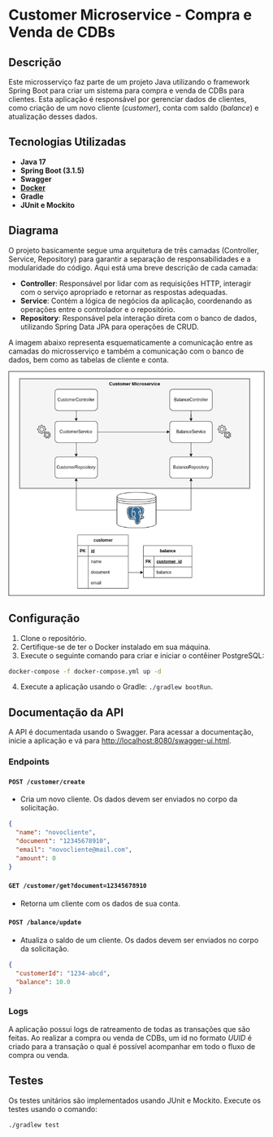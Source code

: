 # Customer Microservice - Compra e Venda de CDBs

## Descrição

Este microsserviço faz parte de um projeto Java utilizando o framework Spring Boot para criar um sistema para compra e
venda de CDBs para clientes.
Esta aplicação é responsável por gerenciar dados de clientes, como criação de um novo cliente (_customer_), conta com
saldo (_balance_) e atualização desses dados.

## Tecnologias Utilizadas

- **Java 17**
- **Spring Boot (3.1.5)**
- **Swagger**
- **[Docker](https://docs.docker.com/desktop/)**
- **Gradle**
- **JUnit e Mockito**

## Diagrama

O projeto basicamente segue uma arquitetura de três camadas (Controller, Service, Repository) para garantir a separação
de responsabilidades e a modularidade do código. Aqui está uma breve descrição de cada camada:

- **Controller**: Responsável por lidar com as requisições HTTP, interagir com o serviço apropriado e retornar as
  respostas adequadas.
- **Service**: Contém a lógica de negócios da aplicação, coordenando as operações entre o controlador e o repositório.
- **Repository**: Responsável pela interação direta com o banco de dados, utilizando Spring Data JPA para operações de
  CRUD.

A imagem abaixo representa esquematicamente a comunicação entre as camadas do microsserviço e também a comunicação com o
banco de dados, bem como as tabelas de cliente e conta.

![Diagrama de comunicação da aplicação](./images/CDB-customer.png)

## Configuração

1. Clone o repositório.
2. Certifique-se de ter o Docker instalado em sua máquina.
3. Execute o seguinte comando para criar e iniciar o contêiner PostgreSQL:

```bash
docker-compose -f docker-compose.yml up -d
```

4. Execute a aplicação usando o Gradle: `./gradlew bootRun`.

## Documentação da API

A API é documentada usando o Swagger. Para acessar a documentação, inicie a aplicação e vá
para [http://localhost:8080/swagger-ui.html](http://localhost:8080/swagger-ui.html).

### Endpoints

#### `POST /customer/create`

- Cria um novo cliente. Os dados devem ser enviados no corpo da solicitação.

```json
{
  "name": "novocliente",
  "document": "12345678910",
  "email": "novocliente@mail.com",
  "amount": 0
}
```

#### `GET /customer/get?document=12345678910`

- Retorna um cliente com os dados de sua conta.

#### `POST /balance/update`

- Atualiza o saldo de um cliente. Os dados devem ser enviados no corpo da solicitação.

```json
{
  "customerId": "1234-abcd",
  "balance": 10.0
}
```

### Logs

A aplicação possui logs de ratreamento de todas as transações que são feitas. Ao realizar a compra ou venda de CDBs, um
id no formato _UUID_ é criado para a transação o qual é possível acompanhar em todo o fluxo de compra ou venda.

## Testes

Os testes unitários são implementados usando JUnit e Mockito. Execute os testes usando o comando:

```bash
./gradlew test
```